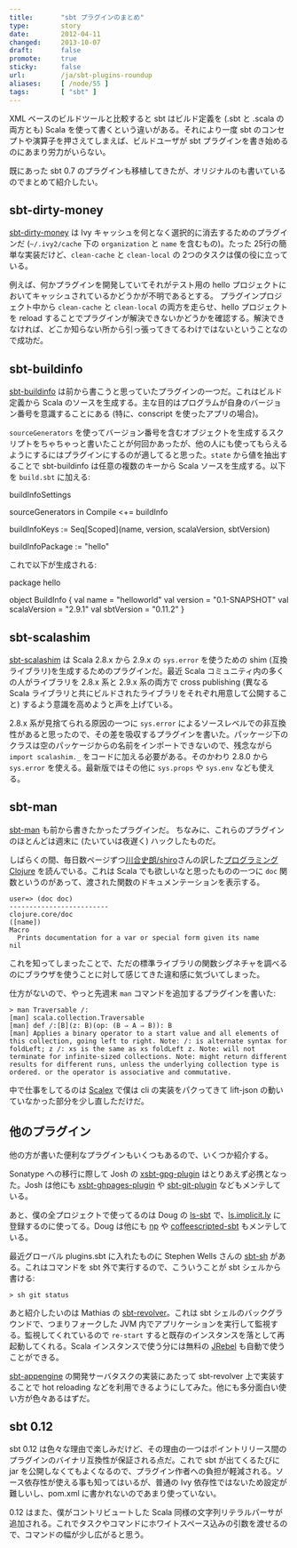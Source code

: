 ```yaml
---
title:       "sbt プラグインのまとめ"
type:        story
date:        2012-04-11
changed:     2013-10-07
draft:       false
promote:     true
sticky:      false
url:         /ja/sbt-plugins-roundup
aliases:     [ /node/55 ]
tags:        [ "sbt" ]
---
```


XML ベースのビルドツールと比較すると sbt はビルド定義を (.sbt と .scala の両方とも) Scala を使って書くという違いがある。それにより一度 sbt のコンセプトや演算子を押さえてしまえば、ビルドユーザが sbt プラグインを書き始めるのにあまり労力がいらない。

既にあった sbt 0.7 のプラグインも移植してきたが、オリジナルのも書いているのでまとめて紹介したい。

## sbt-dirty-money

[sbt-dirty-money](https://github.com/sbt/sbt-dirty-money) は Ivy キャッシュを何となく選択的に消去するためのプラグインだ (`~/.ivy2/cache` 下の `organization` と `name` を含むもの)。たった 25行の簡単な実装だけど、`clean-cache` と `clean-local` の 2つのタスクは僕の役に立っている。

例えば、何かプラグインを開発していてそれがテスト用の hello プロジェクトにおいてキャッシュされているかどうかが不明であるとする。
プラグインプロジェクト中から `clean-cache` と `clean-local` の両方を走らせ、hello プロジェクトを reload することでプラグインが解決できないかどうかを確認する。解決できなければ、どこか知らない所から引っ張ってきてるわけではないということなので成功だ。

## sbt-buildinfo

[sbt-buildinfo](https://github.com/sbt/sbt-buildinfo) は前から書こうと思っていたプラグインの一つだ。これはビルド定義から Scala のソースを生成する。主な目的はプログラムが自身のバージョン番号を意識することにある (特に、conscript を使ったアプリの場合)。

`sourceGenerators` を使ってバージョン番号を含むオブジェクトを生成するスクリプトをちゃちゃっと書いたことが何回かあったが、他の人にも使ってもらえるようにするにはプラグインにするのが適してると思った。`state` から値を抽出することで sbt-buildinfo は任意の複数のキーから Scala ソースを生成する。以下を `build.sbt` に加える:

<scala>
buildInfoSettings

sourceGenerators in Compile <+= buildInfo

buildInfoKeys := Seq[Scoped](name, version, scalaVersion, sbtVersion)

buildInfoPackage := "hello"
</scala>

これで以下が生成される:

<scala>
package hello

object BuildInfo {
  val name = "helloworld"
  val version = "0.1-SNAPSHOT"
  val scalaVersion = "2.9.1"
  val sbtVersion = "0.11.2"
}
</scala>

## sbt-scalashim

[sbt-scalashim](https://github.com/sbt/sbt-scalashim) は Scala 2.8.x から 2.9.x の `sys.error` を使うための shim (互換ライブラリ)を生成するためのプラグインだ。最近 Scala コミュニティ内の多くの人がライブラリを 2.8.x 系と 2.9.x 系の両方で cross publishing (異なる Scala ライブラリと共にビルドされたライブラリをそれぞれ用意して公開すること) するよう意識を高めようと声を上げている。

2.8.x 系が見捨てられる原因の一つに `sys.error` によるソースレベルでの非互換性があると思ったので、その差を吸収するプラグインを書いた。パッケージ下のクラスは空のパッケージからの名前をインポートできないので、残念ながら `import scalashim._` をコードに加える必要がある。そのかわり 2.8.0  から `sys.error` を使える。最新版ではその他に `sys.props` や `sys.env` なども使える。

## sbt-man

[sbt-man](https://github.com/sbt/sbt-man) も前から書きたかったプラグインだ。
ちなみに、これらのプラグインのほとんどは週末に (たいていは夜遅く) ハックしたものだ。

しばらくの間、毎日数ページずつ[川合史朗/shiro](http://blog.practical-scheme.net/shiro)さんの訳した[プログラミング Clojure](http://www.amazon.co.jp/%E3%83%97%E3%83%AD%E3%82%B0%E3%83%A9%E3%83%9F%E3%83%B3%E3%82%B0Clojure-Stuart-Halloway/dp/4274067890) を読んでいる。これは Scala でも欲しいなと思ったものの一つに `doc` 関数というのがあって、渡された関数のドキュメンテーションを表示する。

    user=> (doc doc)
    -------------------------
    clojure.core/doc
    ([name])
    Macro
      Prints documentation for a var or special form given its name
    nil

これを知ってしまったことで、ただの標準ライブラリの関数シグネチャを調べるのにブラウザを使うことに対して感じてきた違和感に気づいてしまった。

仕方がないので、やっと先週末 `man` コマンドを追加するプラグインを書いた:

    > man Traversable /:
    [man] scala.collection.Traversable
    [man] def /:[B](z: B)(op: (B ⇒ A ⇒ B)): B
    [man] Applies a binary operator to a start value and all elements of this collection, going left to right. Note: /: is alternate syntax for foldLeft; z /: xs is the same as xs foldLeft z. Note: will not terminate for infinite-sized collections. Note: might return different results for different runs, unless the underlying collection type is ordered. or the operator is associative and commutative. 

中で仕事をしてるのは [Scalex](http://scalex.org/) で僕は cli の実装をパクってきて lift-json の動いていなかった部分を少し直しただけだ。

## 他のプラグイン

他の方が書いた便利なプラグインもいくつもあるので、いくつか紹介する。

Sonatype への移行に際して Josh の [xsbt-gpg-plugin](https://github.com/sbt/xsbt-gpg-plugin) はとりあえず必携となった。Josh は他にも [xsbt-ghpages-plugin](https://github.com/jsuereth/xsbt-ghpages-plugin) や [sbt-git-plugin](https://github.com/sbt/sbt-git-plugin) などもメンテしている。

あと、僕の全プロジェクトで使ってるのは Doug の [ls-sbt](https://github.com/softprops/ls-sbt) で、[ls.implicit.ly](http://ls.implicit.ly/) に登録するのに使ってる。Doug は他にも [np](https://github.com/softprops/np) や [coffeescripted-sbt](https://github.com/softprops/coffeescripted-sbt) もメンテしている。

最近グローバル plugins.sbt に入れたものに Stephen Wells さんの [sbt-sh](https://github.com/steppenwells/sbt-sh) がある。これはコマンドを sbt 外で実行するので、こういうことが sbt シェルから書ける:

    > sh git status 

あと紹介したいのは Mathias の [sbt-revolver](https://github.com/spray/sbt-revolver)。これは sbt シェルのバックグラウンドで、つまりフォークした JVM 内でアプリケーションを実行して監視する。監視してくれているので `re-start` すると既存のインスタンスを落として再起動してくれる。Scala インスタンスで使う分には無料の [JRebel](http://zeroturnaround.com/jrebel/) も自動で使うことができる。

[sbt-appengine](https://github.com/sbt/sbt-appengine) の開発サーバタスクの実装にあたって sbt-revolver 上で実装することで hot reloading などを利用できるようにしてみた。他にも多分面白い使い方が色々あるはずだ。

## sbt 0.12

sbt 0.12 は色々な理由で楽しみだけど、その理由の一つはポイントリリース間のプラグインのバイナリ互換性が保証される点だ。これで sbt が出てくるたびに jar を公開しなくてもよくなるので、プラグイン作者への負担が軽減される。ソース依存性が使える事も知ってはいるが、普通の Ivy 依存性ではないため設定が難しいし、pom.xml に書かれないのであまり使っていない。

0.12 はまた、僕がコントリビュートした Scala 同様の文字列リテラルパーサが追加される。これでタスクやコマンドにホワイトスペース込みの引数を渡せるので、コマンドの幅が少し広がると思う。
